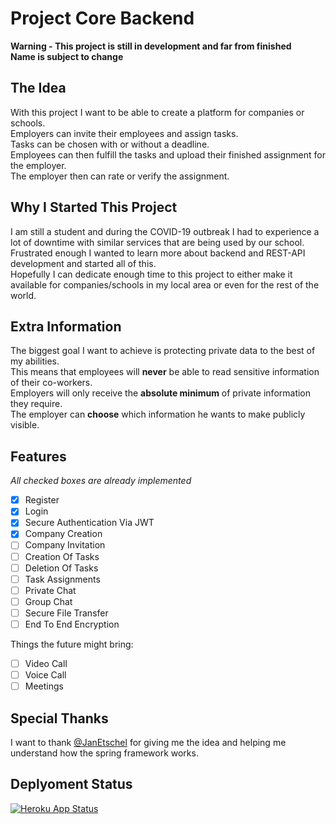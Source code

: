 # Project Core Backend
 
**Warning - This project is still in development and far from finished**<br>
**Name is subject to change**<br>

## The Idea
With this project I want to be able to create a platform for companies or schools.<br>
Employers can invite their employees and assign tasks.<br>
Tasks can be chosen with or without a deadline.<br>
Employees can then fulfill the tasks and upload their finished assignment for the employer.<br>
The employer then can rate or verify the assignment.<br>

## Why I Started This Project
I am still a student and during the COVID-19 outbreak I had to experience a lot of downtime with similar
services that are being used by our school.<br>
Frustrated enough I wanted to learn more about backend and REST-API development and started all of this.<br>
Hopefully I can dedicate enough time to this project to either make it available for companies/schools in my local area
or even for the rest of the world.<br>

## Extra Information
The biggest goal I want to achieve is protecting private data to the best of my abilities.<br>
This means that employees will **never** be able to read sensitive information of their co-workers.<br>
Employers will only receive the **absolute minimum** of private information they require.<br>
The employer can **choose** which information he wants to make publicly visible.<br>

## Features
*All checked boxes are already implemented*<br>
- [x] Register
- [x] Login
- [x] Secure Authentication Via JWT
- [X] Company Creation
- [ ] Company Invitation
- [ ] Creation Of Tasks
- [ ] Deletion Of Tasks
- [ ] Task Assignments
- [ ] Private Chat
- [ ] Group Chat
- [ ] Secure File Transfer
- [ ] End To End Encryption<br>

Things the future might bring:<br>
- [ ] Video Call
- [ ] Voice Call
- [ ] Meetings

## Special Thanks
I want to thank [@JanEtschel]( https://github.com/janetschel) for giving me the idea and helping me understand how the spring framework works.

## Deplyoment Status
[![Heroku App Status](https://heroku-shields.herokuapp.com/project-core)](https://project-core.herokuapp.com)
